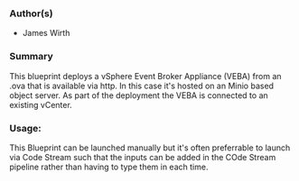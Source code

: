 ### Author(s)
  - James Wirth

### Summary
This blueprint deploys a vSphere Event Broker Appliance (VEBA) from an .ova that is available via http. In this case it's hosted on an Minio based object server. As part of the deployment the VEBA is connected to an existing vCenter.

### Usage:
This Blueprint can be launched manually but it's often preferrable to launch via Code Stream such that the inputs can be added in the COde Stream pipeline rather than having to type them in each time.